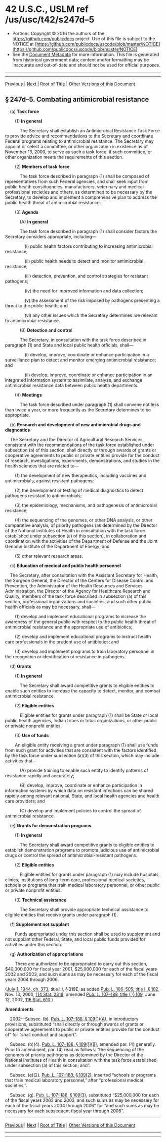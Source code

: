 ---
---

# 42 U.S.C., USLM ref /us/usc/t42/s247d–5

* Portions Copyright © 2016 the authors of the https://github.com/publicdocs project.
  Use of this file is subject to the NOTICE at [https://github.com/publicdocs/uscode/blob/master/NOTICE](https://github.com/publicdocs/uscode/blob/master/NOTICE)
* See the [Document Metadata](././../../../../../..//README.md) for more information.
  This file is generated from historical government data; content and/or formatting may be inaccurate and out-of-date and should not be used for official purposes.

----------
----------

[Previous](./../../../../../..//us/usc/t42/ch6A/schII/ptB/m__us_usc_t42_s247d–4.md) | [Next](./../../../../../..//us/usc/t42/ch6A/schII/ptB/m__us_usc_t42_s247d–5a.md) | [Root of Title](./../../../../../../) | [Other Versions of this Document](https://publicdocs.github.io/go/links?ns=uslm&ref=%2Fus%2Fusc%2Ft42%2Fs247d%E2%80%935)

## § 247d–5. Combating antimicrobial resistance

    (a) __Task force__ 

        (1) __In general__ 

            The Secretary shall establish an Antimicrobial Resistance Task Force to provide advice and recommendations to the Secretary and coordinate Federal programs relating to antimicrobial resistance. The Secretary may appoint or select a committee, or other organization in existence as of November 13, 2000, to serve as such a task force, if such committee, or other organization meets the requirements of this section.

        (2) __Members of task force__ 

            The task force described in paragraph (1) shall be composed of representatives from such Federal agencies, and shall seek input from public health constituencies, manufacturers, veterinary and medical professional societies and others, as determined to be necessary by the Secretary, to develop and implement a comprehensive plan to address the public health threat of antimicrobial resistance.

        (3) __Agenda__ 

            (A) __In general__ 

            The task force described in paragraph (1) shall consider factors the Secretary considers appropriate, including—

                (i) public health factors contributing to increasing antimicrobial resistance;

                (ii) public health needs to detect and monitor antimicrobial resistance;

                (iii) detection, prevention, and control strategies for resistant pathogens;

                (iv) the need for improved information and data collection;

                (v) the assessment of the risk imposed by pathogens presenting a threat to the public health; and

                (vi) any other issues which the Secretary determines are relevant to antimicrobial resistance.

            (B) __Detection and control__ 

            The Secretary, in consultation with the task force described in paragraph (1) and State and local public health officials, shall—

                (i) develop, improve, coordinate or enhance participation in a surveillance plan to detect and monitor emerging antimicrobial resistance; and

                (ii) develop, improve, coordinate or enhance participation in an integrated information system to assimilate, analyze, and exchange antimicrobial resistance data between public health departments.

        (4) __Meetings__ 

            The task force described under paragraph (1) shall convene not less than twice a year, or more frequently as the Secretary determines to be appropriate.

    (b) __Research and development of new antimicrobial drugs and diagnostics__ 

    The Secretary and the Director of Agricultural Research Services, consistent with the recommendations of the task force established under subsection (a) of this section, shall directly or through awards of grants or cooperative agreements to public or private entities provide for the conduct of research, investigations, experiments, demonstrations, and studies in the health sciences that are related to—

        (1) the development of new therapeutics, including vaccines and antimicrobials, against resistant pathogens;

        (2) the development or testing of medical diagnostics to detect pathogens resistant to antimicrobials;

        (3) the epidemiology, mechanisms, and pathogenesis of antimicrobial resistance;

        (4) the sequencing of the genomes, or other DNA analysis, or other comparative analysis, of priority pathogens (as determined by the Director of the National Institutes of Health in consultation with the task force established under subsection (a) of this section), in collaboration and coordination with the activities of the Department of Defense and the Joint Genome Institute of the Department of Energy; and

        (5) other relevant research areas.

    (c) __Education of medical and public health personnel__ 

    The Secretary, after consultation with the Assistant Secretary for Health, the Surgeon General, the Director of the Centers for Disease Control and Prevention, the Administrator of the Health Resources and Services Administration, the Director of the Agency for Healthcare Research and Quality, members of the task force described in subsection (a) of this section, professional organizations and societies, and such other public health officials as may be necessary, shall—

        (1) develop and implement educational programs to increase the awareness of the general public with respect to the public health threat of antimicrobial resistance and the appropriate use of antibiotics;

        (2) develop and implement educational programs to instruct health care professionals in the prudent use of antibiotics; and

        (3) develop and implement programs to train laboratory personnel in the recognition or identification of resistance in pathogens.

    (d) __Grants__ 

        (1) __In general__ 

            The Secretary shall award competitive grants to eligible entities to enable such entities to increase the capacity to detect, monitor, and combat antimicrobial resistance.

        (2) __Eligible entities__ 

            Eligible entities for grants under paragraph (1) shall be State or local public health agencies, Indian tribes or tribal organizations, or other public or private nonprofit entities.

        (3) __Use of funds__ 

        An eligible entity receiving a grant under paragraph (1) shall use funds from such grant for activities that are consistent with the factors identified by the task force under subsection (a)(3) of this section, which may include activities that—

            (A) provide training to enable such entity to identify patterns of resistance rapidly and accurately;

            (B) develop, improve, coordinate or enhance participation in information systems by which data on resistant infections can be shared rapidly among relevant national, State, and local health agencies and health care providers; and

            (C) develop and implement policies to control the spread of antimicrobial resistance.

    (e) __Grants for demonstration programs__ 

        (1) __In general__ 

            The Secretary shall award competitive grants to eligible entities to establish demonstration programs to promote judicious use of antimicrobial drugs or control the spread of antimicrobial-resistant pathogens.

        (2) __Eligible entities__ 

            Eligible entities for grants under paragraph (1) may include hospitals, clinics, institutions of long-term care, professional medical societies, schools or programs that train medical laboratory personnel, or other public or private nonprofit entities.

        (3) __Technical assistance__ 

            The Secretary shall provide appropriate technical assistance to eligible entities that receive grants under paragraph (1).

    (f) __Supplement not supplant__ 

        Funds appropriated under this section shall be used to supplement and not supplant other Federal, State, and local public funds provided for activities under this section.

    (g) __Authorization of appropriations__ 

        There are authorized to be appropriated to carry out this section, $40,000,000 for fiscal year 2001, $25,000,000 for each of the fiscal years 2002 and 2003, and such sums as may be necessary for each of the fiscal years 2004 through 2006.

([July 1, 1944, ch. 373][/us/act/1944-07-01/ch373], title III, § 319E, as added [Pub. L. 106–505, title I, § 102][/us/pl/106/505/s102], Nov. 13, 2000, [114 Stat. 2318][/us/stat/114/2318]; amended [Pub. L. 107–188, title I, § 109][/us/pl/107/188/s109], June 12, 2002, [116 Stat. 610][/us/stat/116/610].)

 __Amendments__ 

    2002—Subsec. (b). [Pub. L. 107–188, § 109(1)(A)][/us/pl/107/188/s109/1/A], in introductory provisions, substituted “shall directly or through awards of grants or cooperative agreements to public or private entities provide for the conduct of” for “shall conduct and support”.

    Subsec. (b)(4). [Pub. L. 107–188, § 109(1)(B)][/us/pl/107/188/s109/1/B], amended par. (4) generally. Prior to amendment, par. (4) read as follows: “the sequencing of the genomes of priority pathogens as determined by the Director of the National Institutes of Health in consultation with the task force established under subsection (a) of this section; and”.

    Subsec. (e)(2). [Pub. L. 107–188, § 109(2)][/us/pl/107/188/s109/2], inserted “schools or programs that train medical laboratory personnel,” after “professional medical societies,”.

    Subsec. (g). [Pub. L. 107–188, § 109(3)][/us/pl/107/188/s109/3], substituted “$25,000,000 for each of the fiscal years 2002 and 2003, and such sums as may be necessary for each of the fiscal years 2004 through 2006” for “and such sums as may be necessary for each subsequent fiscal year through 2006”.

----------

[Previous](./../../../../../..//us/usc/t42/ch6A/schII/ptB/m__us_usc_t42_s247d–4.md) | [Next](./../../../../../..//us/usc/t42/ch6A/schII/ptB/m__us_usc_t42_s247d–5a.md) | [Root of Title](./../../../../../../) | [Other Versions of this Document](https://publicdocs.github.io/go/links?ns=uslm&ref=%2Fus%2Fusc%2Ft42%2Fs247d%E2%80%935)

----------
----------

[/us/act/1944-07-01/ch373]: https://publicdocs.github.io/go/links?ns=uslm&ref=%2Fus%2Fact%2F1944-07-01%2Fch373
[/us/pl/106/505/s102]: https://publicdocs.github.io/go/links?ns=uslm&ref=%2Fus%2Fpl%2F106%2F505%2Fs102
[/us/stat/114/2318]: https://publicdocs.github.io/go/links?ns=uslm&ref=%2Fus%2Fstat%2F114%2F2318
[/us/pl/107/188/s109]: https://publicdocs.github.io/go/links?ns=uslm&ref=%2Fus%2Fpl%2F107%2F188%2Fs109
[/us/stat/116/610]: https://publicdocs.github.io/go/links?ns=uslm&ref=%2Fus%2Fstat%2F116%2F610
[/us/pl/107/188/s109/1/A]: https://publicdocs.github.io/go/links?ns=uslm&ref=%2Fus%2Fpl%2F107%2F188%2Fs109%2F1%2FA
[/us/pl/107/188/s109/1/B]: https://publicdocs.github.io/go/links?ns=uslm&ref=%2Fus%2Fpl%2F107%2F188%2Fs109%2F1%2FB
[/us/pl/107/188/s109/2]: https://publicdocs.github.io/go/links?ns=uslm&ref=%2Fus%2Fpl%2F107%2F188%2Fs109%2F2
[/us/pl/107/188/s109/3]: https://publicdocs.github.io/go/links?ns=uslm&ref=%2Fus%2Fpl%2F107%2F188%2Fs109%2F3


